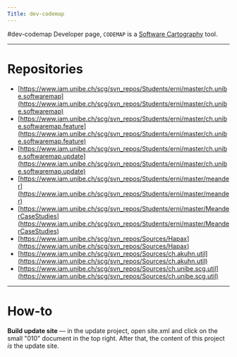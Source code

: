 ```yaml
---
Title: dev-codemap
---
```

#dev-codemap
Developer page, <code>CODEMAP</code> is a [Software Cartography](%base_url%/research/softwarecartography) tool.


---

# Repositories


-  [https://www.iam.unibe.ch/scg/svn_repos/Students/erni/master/ch.unibe.softwaremap](https://www.iam.unibe.ch/scg/svn_repos/Students/erni/master/ch.unibe.softwaremap)
-  [https://www.iam.unibe.ch/scg/svn_repos/Students/erni/master/ch.unibe.softwaremap.feature](https://www.iam.unibe.ch/scg/svn_repos/Students/erni/master/ch.unibe.softwaremap.feature)
-  [https://www.iam.unibe.ch/scg/svn_repos/Students/erni/master/ch.unibe.softwaremap.update](https://www.iam.unibe.ch/scg/svn_repos/Students/erni/master/ch.unibe.softwaremap.update)
-  [https://www.iam.unibe.ch/scg/svn_repos/Students/erni/master/meander](https://www.iam.unibe.ch/scg/svn_repos/Students/erni/master/meander)
-  [https://www.iam.unibe.ch/scg/svn_repos/Students/erni/master/MeanderCaseStudies](https://www.iam.unibe.ch/scg/svn_repos/Students/erni/master/MeanderCaseStudies)
-  [https://www.iam.unibe.ch/scg/svn_repos/Sources/Hapax](https://www.iam.unibe.ch/scg/svn_repos/Sources/Hapax)
-  [https://www.iam.unibe.ch/scg/svn_repos/Sources/ch.akuhn.util](https://www.iam.unibe.ch/scg/svn_repos/Sources/ch.akuhn.util)
-  [https://www.iam.unibe.ch/scg/svn_repos/Sources/ch.unibe.scg.util](https://www.iam.unibe.ch/scg/svn_repos/Sources/ch.unibe.scg.util)


---

# How-to

**Build update site** &mdash; in the update project, open site.xml and click on the small "010" document in the top right. After that, the content of this project *is* the update site.
